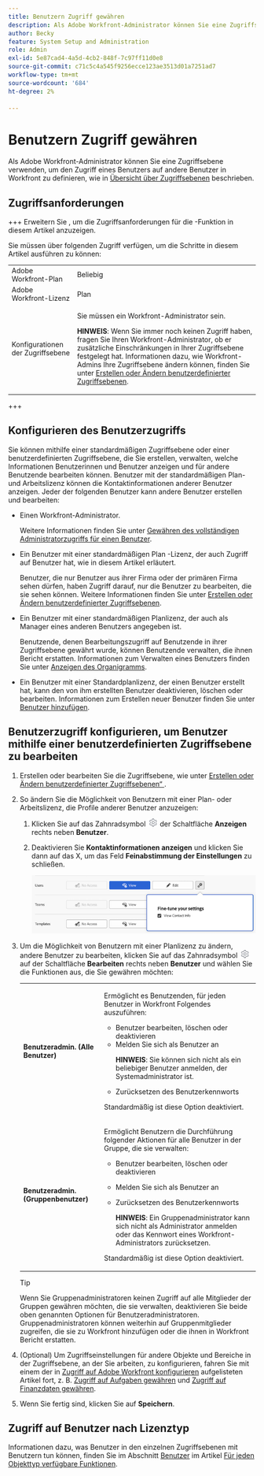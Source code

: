 ```yaml
---
title: Benutzern Zugriff gewähren
description: Als Adobe Workfront-Administrator können Sie eine Zugriffsebene verwenden, um den Zugriff eines Benutzers auf andere Benutzer in Workfront zu definieren.
author: Becky
feature: System Setup and Administration
role: Admin
exl-id: 5e87cad4-4a5d-4cb2-848f-7c97ff11d0e8
source-git-commit: c71c5c4a545f9256ecce123ae3513d01a7251ad7
workflow-type: tm+mt
source-wordcount: '684'
ht-degree: 2%

---
```



# Benutzern Zugriff gewähren

Als Adobe Workfront-Administrator können Sie eine Zugriffsebene verwenden, um den Zugriff eines Benutzers auf andere Benutzer in Workfront zu definieren, wie in [Übersicht über Zugriffsebenen](../../../administration-and-setup/add-users/access-levels-and-object-permissions/access-levels-overview.md) beschrieben.

## Zugriffsanforderungen

+++ Erweitern Sie , um die Zugriffsanforderungen für die -Funktion in diesem Artikel anzuzeigen.

Sie müssen über folgenden Zugriff verfügen, um die Schritte in diesem Artikel ausführen zu können:

<table style="table-layout:auto"> 
 <col> 
 <col> 
 <tbody> 
  <tr> 
   <td role="rowheader">Adobe Workfront-Plan</td> 
   <td>Beliebig</td> 
  </tr> 
  <tr> 
   <td role="rowheader">Adobe Workfront-Lizenz</td> 
   <td>Plan</td> 
  </tr> 
  <tr> 
   <td role="rowheader">Konfigurationen der Zugriffsebene</td> 
   <td> <p>Sie müssen ein Workfront-Administrator sein.</p> <p><b>HINWEIS</b>: Wenn Sie immer noch keinen Zugriff haben, fragen Sie Ihren Workfront-Administrator, ob er zusätzliche Einschränkungen in Ihrer Zugriffsebene festgelegt hat. Informationen dazu, wie Workfront-Admins Ihre Zugriffsebene ändern können, finden Sie unter <a href="../../../administration-and-setup/add-users/configure-and-grant-access/create-modify-access-levels.md" class="MCXref xref" data-mc-variable-override="">Erstellen oder Ändern benutzerdefinierter Zugriffsebenen</a>.</p> </td> 
  </tr> 
 </tbody> 
</table>

+++

## Konfigurieren des Benutzerzugriffs

Sie können mithilfe einer standardmäßigen Zugriffsebene oder einer benutzerdefinierten Zugriffsebene, die Sie erstellen, verwalten, welche Informationen Benutzerinnen und Benutzer anzeigen und für andere Benutzende bearbeiten können. Benutzer mit der standardmäßigen Plan- und Arbeitslizenz können die Kontaktinformationen anderer Benutzer anzeigen. Jeder der folgenden Benutzer kann andere Benutzer erstellen und bearbeiten:

* Einen Workfront-Administrator.

  Weitere Informationen finden Sie unter [Gewähren des vollständigen Administratorzugriffs für einen Benutzer](../../../administration-and-setup/add-users/configure-and-grant-access/grant-a-user-full-administrative-access.md).

* Ein Benutzer mit einer standardmäßigen Plan -Lizenz, der auch Zugriff auf Benutzer hat, wie in diesem Artikel erläutert.

  Benutzer, die nur Benutzer aus ihrer Firma oder der primären Firma sehen dürfen, haben Zugriff darauf, nur die Benutzer zu bearbeiten, die sie sehen können. Weitere Informationen finden Sie unter [Erstellen oder Ändern benutzerdefinierter Zugriffsebenen](../../../administration-and-setup/add-users/configure-and-grant-access/create-modify-access-levels.md).

* Ein Benutzer mit einer standardmäßigen Planlizenz, der auch als Manager eines anderen Benutzers angegeben ist.

  Benutzende, denen Bearbeitungszugriff auf Benutzende in ihrer Zugriffsebene gewährt wurde, können Benutzende verwalten, die ihnen Bericht erstatten. Informationen zum Verwalten eines Benutzers finden Sie unter [Anzeigen des Organigramms](../../../people-teams-and-groups/work-directly-with-others/view-the-org-chart.md).

* Ein Benutzer mit einer Standardplanlizenz, der einen Benutzer erstellt hat, kann den von ihm erstellten Benutzer deaktivieren, löschen oder bearbeiten. Informationen zum Erstellen neuer Benutzer finden Sie unter [Benutzer hinzufügen](../../../administration-and-setup/add-users/create-and-manage-users/add-users.md).

## Benutzerzugriff konfigurieren, um Benutzer mithilfe einer benutzerdefinierten Zugriffsebene zu bearbeiten

1. Erstellen oder bearbeiten Sie die Zugriffsebene, wie unter [Erstellen oder Ändern benutzerdefinierter Zugriffsebenen“ ](../../../administration-and-setup/add-users/configure-and-grant-access/create-modify-access-levels.md).
1. So ändern Sie die Möglichkeit von Benutzern mit einer Plan- oder Arbeitslizenz, die Profile anderer Benutzer anzuzeigen:

   1. Klicken Sie auf das Zahnradsymbol ![](assets/gear-icon-settings.png) der Schaltfläche **Anzeigen** rechts neben **Benutzer**.

   1. Deaktivieren Sie **Kontaktinformationen anzeigen** und klicken Sie dann auf das X, um das Feld **Feinabstimmung der Einstellungen** zu schließen.

      ![Benutzereinstellungen optimieren](assets/fine-tune-users.png)

1. Um die Möglichkeit von Benutzern mit einer Planlizenz zu ändern, andere Benutzer zu bearbeiten, klicken Sie auf das Zahnradsymbol ![](assets/gear-icon-settings.png) auf der Schaltfläche **Bearbeiten** rechts neben **Benutzer** und wählen Sie die Funktionen aus, die Sie gewähren möchten:

   <table style="table-layout:auto"> 
    <col> 
    <col> 
    <tbody> 
    <!--DELETE THIS SECTION MARCH 2026-->
     <!-- <tr> 
     <td role="rowheader"><strong>Create</strong> </td> 
      <td> <p>Allows users to create users.<br>This option is enabled by default.</p> 
     <p><b>NOTE</b>: This is not available if your organization has been onboarded to the Adobe Admin Console. See your network or IT administrator if you need more information.</p>
        </td>  
     </tr> 
     <tr> 
      <td role="rowheader"><strong>Delete</strong> </td> 
      <td> <p> Allows users to delete the users they have created themselves.<br>This option is enabled by default.</p> <p><b>NOTE</b>: This is not available if your organization has been onboarded to the Adobe Admin Console. See your network or IT administrator if you need more information.</p> </td> 
     </tr> -->
     <tr> 
      <td role="rowheader"><strong>Benutzeradmin. (Alle Benutzer)</strong> </td> 
      <td> <p>Ermöglicht es Benutzenden, für jeden Benutzer in Workfront Folgendes auszuführen:</p> 
       <ul> 
        <li>Benutzer bearbeiten, löschen oder deaktivieren</li> 
        <li>Melden Sie sich als Benutzer an<p><b>HINWEIS</b>: Sie können sich nicht als ein beliebiger Benutzer anmelden, der Systemadministrator ist.</p></li> 
        <li>Zurücksetzen des Benutzerkennworts</li> 
       </ul> <p>Standardmäßig ist diese Option deaktiviert.</p> </td> 
     </tr> 
     <tr> 
      <td role="rowheader"><strong>Benutzeradmin. (Gruppenbenutzer)</strong> </td> 
      <td> <p>Ermöglicht Benutzern die Durchführung folgender Aktionen für alle Benutzer in der Gruppe, die sie verwalten: 
        <ul>
         <li><p>Benutzer bearbeiten, löschen oder deaktivieren</p></li>
         <li>Melden Sie sich als Benutzer an</li>
         <li><p>Zurücksetzen des Benutzerkennworts</p><p><b>HINWEIS</b>: Ein Gruppenadministrator kann sich nicht als Administrator anmelden oder das Kennwort eines Workfront-Administrators zurücksetzen.</p></li>
        </ul><p>Standardmäßig ist diese Option deaktiviert.</p></p> </td> 
     </tr> 
    </tbody> 
   </table>

   >[!TIP]
   >
   >Wenn Sie Gruppenadministratoren keinen Zugriff auf alle Mitglieder der Gruppen gewähren möchten, die sie verwalten, deaktivieren Sie beide oben genannten Optionen für Benutzeradministratoren. Gruppenadministratoren können weiterhin auf Gruppenmitglieder zugreifen, die sie zu Workfront hinzufügen oder die ihnen in Workfront Bericht erstatten.

1. (Optional) Um Zugriffseinstellungen für andere Objekte und Bereiche in der Zugriffsebene, an der Sie arbeiten, zu konfigurieren, fahren Sie mit einem der in [Zugriff auf Adobe Workfront konfigurieren](../../../administration-and-setup/add-users/configure-and-grant-access/configure-access.md) aufgelisteten Artikel fort, z. B. [Zugriff auf Aufgaben gewähren](../../../administration-and-setup/add-users/configure-and-grant-access/grant-access-tasks.md) und [Zugriff auf Finanzdaten gewähren](../../../administration-and-setup/add-users/configure-and-grant-access/grant-access-financial.md).
1. Wenn Sie fertig sind, klicken Sie auf **Speichern**.

## Zugriff auf Benutzer nach Lizenztyp

Informationen dazu, was Benutzer in den einzelnen Zugriffsebenen mit Benutzern tun können, finden Sie im Abschnitt [Benutzer](../../../administration-and-setup/add-users/access-levels-and-object-permissions/functionality-available-for-each-object-type.md#users) im Artikel [Für jeden Objekttyp verfügbare Funktionen](../../../administration-and-setup/add-users/access-levels-and-object-permissions/functionality-available-for-each-object-type.md).
